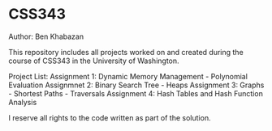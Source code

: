 # CSS343
Author: Ben Khabazan

This repository includes all projects worked on and created during the course of CSS343 in the University of Washington. 

Project List: 
Assignment 1: Dynamic Memory Management - Polynomial Evaluation
Assignmnet 2: Binary Search Tree - Heaps
Assignment 3: Graphs - Shortest Paths - Traversals
Assignment 4: Hash Tables and Hash Function Analysis

I reserve all rights to the code written as part of the solution.
